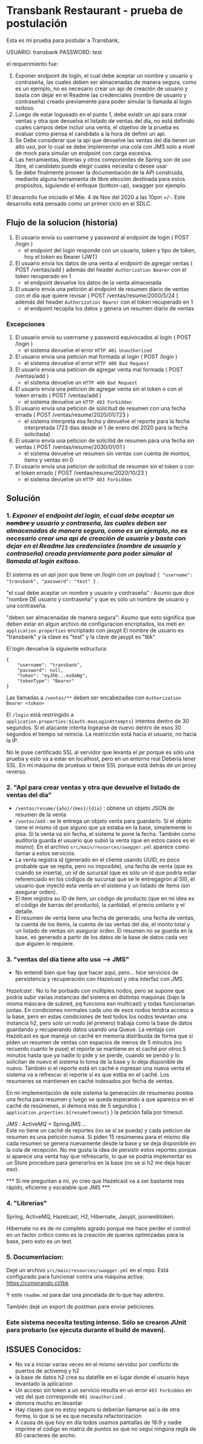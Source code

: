 # Transbank Restaurant - prueba de postulación

Esta es mi prueba para postular a Transbank,

USUARIO: transbank
PASSWORD: test

el requerimiento fue:

1. Exponer endpoint de login, el cual debe aceptar un nombre y usuario y contraseña, las cuales deben ser almacenadas de manera segura, como es un ejemplo, no es necesario crear un api de creación de usuario y basta con dejar en el Readme las credenciales (nombre de usuario y contraseña) creado previamente para poder simular la llamada al login exitoso.
2. Luego de estar logueado en el punto 1, debe existir un api para crear ventas y otra que devuelva el listado de ventas del día, no está definido cuales campos debe incluir una venta, el objetivo de la prueba es evaluar cómo piensa el candidato a la hora de definir un api.
3. Se Debe considerar que la api que devuelve las ventas del día tienen un alto uso, por lo cual se debe implementar una cola con JMS solo a nivel de mock para simular un endpoint con carga excesiva.
4. Las herramientas, librerías y otros componentes de Spring son de uso libre, el candidato puede elegir cuales necesita o desee usar
5. Se debe finalmente proveer la documentación de la API construida, mediante alguna herramienta de libre elección destinada para estos propósitos, siguiendo el enfoque (bottom-up), swagger por ejemplo.

El desarrollo fue iniciado el Mie. 4 de Nov del 2020 a las 10pm +/-. Este desarrollo está pensado como un primer ciclo en el SDLC.

## Flujo de la solucion (historia)
1. El usuario envía su username y password al endpoint de login ( POST /login )
    - el endpoint del login responde con un usuario, token y tipo de token, hoy el token es Bearer (JWT)
2. El usuario envía los datos de una venta al endpoint de agregar ventas ( POST /ventas/add ) además del header `Authorization Bearer` con el token recuperado en 1
    - el endpoint devuelve los datos de la venta almacenada
3. El usuario envía una petición al endpoint de resumen diario de ventas con el día que quiere revisar ( POST /ventas/resume/2000/5/24 ) además del header `Authorization Bearer` con el token recuperado en 1
    - el endpoint recopila los datos y genera un resumen diario de ventas

### Excepciones
1. El usuario envía su username y password equivocados al login ( POST /login )
    - el sistema devuelve el error `HTTP 401 Unauthorized`
2. El usuario envia una peticion mal formada al login ( POST /login )
    - el sistema devuelve el error `HTTP 400 Bad Request`
3. El usuario envia una peticion de agregar venta mal formada ( POST /ventas/add )
    - el sistema devuelve un `HTTP 400 Bad Request`
4. El usuario envía una peticion de agregar venta sin el token o con el token errado ( POST /ventas/add )
    - el sistema devuelve un `HTTP 403 Forbidden`
5. El usuario envía una peticion de solicitud de resumen con una fecha errada ( POST /ventas/resume/2020/01/723 )
    - el sistema interpreta esa fecha y devuelve el reporte para la fecha interpretada (723 dias desde el 1 de enero del 2020 para la fecha solicitada)
6. El usuario envía una peticion de solicitid de resumen para una fecha sin ventas ( POST /ventas/resume/2030/01/01 )
    - el sistema devuelve un resumen sin ventas con cuenta de montos, items y ventas en 0.
7. El usuario envía una peticion de solicitud de resumen sin el token o con el token errado ( POST /ventas/resume/2020/10/23 )
    - el sistema devuelve un `HTTP 403 Forbidden`

## Solución

### 1. ***Exponer el endpoint del login, el cual debe aceptar un ~~nombre y~~ usuario y contraseña, las cuales deben ser almacenadas de manera segura, como es un ejemplo, no es necesario crear una api de creación de usuario y basta con dejar en el Readme las credenciales (nombre de usuario y contraseña) creada previamente para poder simular al llamada al login exitoso.***
 El sistema es un api json que tiene un /login con un payload `{ "username": "transbank", "password": "test" }` .

"el cual debe aceptar un nombre y usuario y contraseña" : Asumo que dice "nombre DE usuario y contraseña" y que es sólo un nombre de usuario y una contraseña.

"deben ser almacenadas de manera segura": Asumo que esto significa que deben estar en algun archivo de configuracion encriptados, los meti en `application.properties` encriptado con jasypt
El nombre de usuario es "transbank" y la clave es "test" y la clave de jasypt es "tbk"

El login devuelve la siguiente estructura:
```
{
    "username": "transbank",
    "password": null,
    "token": "eyJhb...eu9aNg",
    "tokenType": "Bearer"
}
``` 
Las llamadas a `/ventas/**` deben ser encabezadas con `Authorization Bearer <token>`

El `/login` está restringido a `application.properties:${auth.maxLoginAttempts}` intentos dentro de 30 segundos. Si el atacante intenta logearse de nuevo dentro de esos 30 segundos el tiempo se reinicia. La restricción está hacia el usuario, no hacia la IP.

No le puse certificado SSL al servidor que levanta el jar porque es sólo una prueba y esto va a estar en localhost, pero en un entorno real Debería tener SSL. En mi máquina de pruebas si tiene SSL porque está detrás de un proxy reverso.

### 2. "Api para crear ventas y otra que devuelve el listado de ventas del dia"
- `/ventas/resume/{año}/{mes}/{dia}` : obtiene un objeto JSON de resumen de la venta
- `/ventas/add` : se le entrega un objeto venta para guardarlo. Si el objeto tiene el mismo id que alguno que ya estaba en la base, simplemente lo pisa. Si la venta va sin fecha, el sistema le pone la fecha. También como auditoría guarda el usuario que subió la venta (que en estos casos es el mismo).
En el archivo `src/main/resources/swagger.yml` aparece como llamar a estos servicios.
- La venta registra id (generado en el cliente usando UUID, es poco probable que se repita, pero no imposible), una fecha de venta (que es cuando se inserta), un id de sucursal (que es sólo un id que podría estar referenciado en los códigos de sucursal que se le entregagron al SII), el usuario que inyectó esta venta en el sistema y un listado de items (sin asegurar orden).
- El ítem registra su ID de item, un código de producto (que en mi idea es el código de barras del producto), la cantidad, el precio unitario y el detalle.
- El resumen de venta tiene una fecha de generado, una fecha de ventas, la cuenta de los items, la cuenta de las ventas del dia, el monto total y un listado de ventas sin asegurar orden. El resumen no se guarda en la base, es generado a partir de los datos de la base de datos cada vez que alguien lo requiere.

### 3. "ventas del día tiene alto uso --> JMS"
- No entendí bien que hay que hacer aqui, pero... hice servicios de persistencia y recuperación con *Hazelcast* y otra interfaz con *JMS*. 

*Hazelcast* : No lo he porbado con múltiples nodos, pero se supone que podria subir varias instancias del sistema en distintas maquinas (bajo la misma máscara de subred, pq funciona esn multicast) y todas funcionarian juntas. En condiciones normales cada uno de esos nodos tendria acceso a la base, pero en estas condiciones de test todos los nodos levantan una instancia h2, pero solo un nodo (el primero) trabaja como la base de datos guardando y recuperando datos usando una Queue. 
La ventaja con Hazelcast es que maneja un caché en memoria distribuída de forma que si piden un resumen de ventas con espacios de menos de 5 minutos (no recuerdo cuanto le puse) el reporte se mantiene en el caché por otros 5 minutos hasta que ya nadie lo pide y se pierde, cuando se perdió y lo solicitan de nuevo el sistema lo toma de la base y lo deja disponible de nuevo. También si el reporte está en caché e ingresan una nueva venta el sistema va a refrescar el reporte si es que estba en el caché.
Los resumenes se mantienen en caché indexados por fecha de ventas.

En mi implementación de este sistema la generación de resumenes postea una fecha para resumen y luego se queda esperando a que aparezca en el caché de resúmenes, si demora más de 5 segundos ( `application.prperties:${resumeTimeout}` ) la petición falla por timeout.

*JMS* : ActiveMQ + SpringJMS ...  
Este no tiene un caché de reportes (no se si se pueda) y cada peticion de resumen es una petición nueva. Si piden 15 resúmenes para el mismo día cada resumen se genera nuevamente desde la base y se deja disponible en la cola de recepción. No me gusta la idea de persistir estos reportes porque si aparece una venta hay que refrescarlo, lo que se podría implementar es un Store procedure para generarlos en la base (no se si h2 me deja hacer eso).

*** Si me preguntan a mi, yo creo que Hazelcast va a ser bastante mas rápido, eficiente y escalable que JMS ***

### 4. "Librerias" 
Spring, ActiveMQ, Hazelcast, H2, Hibernate, Jasypt, jsonwebtoken.

Hibernate no es de mi completo agrado porque me hace perder el control en un factor crítico como es la creación de queries optimizadas para la base, pero esto es un test.

### 5. Documentacion: 
Dejé un archivo `src/main/resources/swagger.yml` en el repo. Está configurado para funcionar contra una máquina activa: https://comprando.cl/tbk

Y este `readme.md` para dar una pincelada de lo que hay adentro.

También dejé un export de postman para enviar peticiones.

### Este sistema necesita testing intenso. Sólo se crearon JUnit para probarlo (se ejecuta durante el build de maven).

## ISSUES Conocidos:
- No va a iniciar varias veces en el mismo servidor por conflicto de puertos de activemq y h2
- la base de datos h2 crea su datafile en el lugar donde el usuario haya levantado la aplicacion
- Un acceso sin token a un servicio resulta en un error `403 Forbidden` en vez del que corresponde `401 Unauthorized` .
- demora mucho en levantar
- Hay clases que no estoy seguro si deberían llamarse así o de otra forma, lo que si se es que necesita refactorizacion
- A causa de que hoy en día todos usamos pantallas de 16:9 y nadie imprime el código en matriz de puntos es que no seguí ningúna regla de 80 caracteres de ancho.